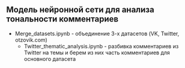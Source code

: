 Модель нейронной сети для анализа тональности комментариев
-----

- Merge_datasets.ipynb - объединение 3-х датасетов (VK, Twitter, otzovik.com) 
    - Twitter_thematic_analysis.ipynb - разбивка комментариев из Twitter на темы и берем из них часть комментариев для основного датасета 

